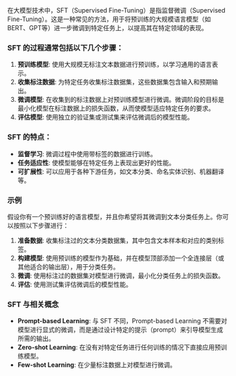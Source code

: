 在大模型技术中，SFT（Supervised Fine-Tuning）是指监督微调（Supervised Fine-Tuning）。这是一种常见的方法，用于将预训练的大规模语言模型（如BERT、GPT等）进一步微调到特定任务上，以提高其在特定领域的表现。

### SFT 的过程通常包括以下几个步骤：

1. **预训练模型**: 使用大规模无标注文本数据进行预训练，以学习通用的语言表示。
2. **收集标注数据**: 为特定任务收集标注数据集，这些数据集包含输入和预期输出。
3. **微调模型**: 在收集到的标注数据上对预训练模型进行微调。微调阶段的目标是最小化模型在标注数据上的损失函数，从而使模型适应特定任务的要求。
4. **评估模型**: 使用独立的验证集或测试集来评估微调后的模型性能。

### SFT 的特点：

- **监督学习**: 微调过程中使用带标签的数据进行训练。
- **任务适应性**: 使模型能够在特定任务上表现出更好的性能。
- **可扩展性**: 可以应用于各种下游任务，如文本分类、命名实体识别、机器翻译等。

### 示例

假设你有一个预训练好的语言模型，并且你希望将其微调到文本分类任务上。你可以按照以下步骤进行：

1. **准备数据**: 收集标注过的文本分类数据集，其中包含文本样本和对应的类别标签。
2. **构建模型**: 使用预训练的模型作为基础，并在模型顶部添加一个全连接层（或其他适合的输出层），用于分类任务。
3. **微调**: 使用标注过的数据集对模型进行微调，最小化分类任务上的损失函数。
4. **评估**: 使用测试集评估微调后的模型性能。

### SFT 与相关概念

- **Prompt-based Learning**: 与 SFT 不同，Prompt-based Learning 不需要对模型进行显式的微调，而是通过设计特定的提示（prompt）来引导模型生成所需的输出。
- **Zero-shot Learning**: 在没有对特定任务进行任何训练的情况下直接应用预训练模型。
- **Few-shot Learning**: 在少量标注数据上对模型进行微调。